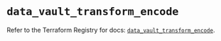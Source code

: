 # `data_vault_transform_encode`

Refer to the Terraform Registry for docs: [`data_vault_transform_encode`](https://registry.terraform.io/providers/hashicorp/vault/5.1.0/docs/data-sources/transform_encode).
